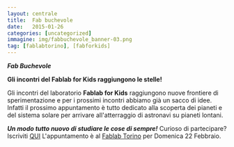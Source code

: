 ```yaml
---
layout: centrale
title:  Fab buchevole
date:   2015-01-26
categories: [uncategorized]
immagine: img/fabbuchevole_banner-03.png
tag: [fablabtorino], [fabforkids]
---
```

***Fab Buchevole***

**Gli incontri del Fablab for Kids raggiungono le stelle!**

Gli incontri del laboratorio **Fablab for Kids** raggiungono nuove frontiere di sperimentazione e per i prossimi incontri abbiamo già un sacco di idee. Infatti il prossimo appuntamento è tutto dedicato alla scoperta dei pianeti e del sistema solare per arrivare all'atterraggio di astronavi su pianeti lontani.

***Un modo tutto nuovo di studiare le cose di sempre!***
Curioso di partecipare?
Iscriviti [QUI](http://fablabtorino.org/wp-admin/inserire%20qui%20il%20link%20alla%20iscrizioni%20eventbrite) L'appuntamento è al [Fablab Torino](http://fablabtorino.org/wp-admin/inserire%20qui%20il%20link%20alla%20iscrizioni%20eventbrite) per Domenica 22 Febbraio.
